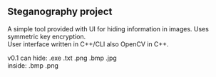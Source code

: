 <h2>Steganography project</h2>

A simple tool provided with UI for hiding information in images. Uses symmetric key encryption.<br>
User interface written in C++/CLI also OpenCV in C++.

v0.1 can hide: .exe .txt .png .bmp .jpg
<br>inside: .bmp .png

